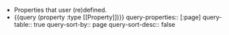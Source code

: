 - Properties that user (re)defined.
- {{query (property :type [[Property]])}}
  query-properties:: [:page]
  query-table:: true
  query-sort-by:: page
  query-sort-desc:: false